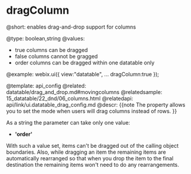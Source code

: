 dragColumn
=============


@short: enables drag-and-drop support for columns
	

@type: boolean,string
@values:
- true	columns can be dragged
- false		columns cannot be gragged
- order		columns can be dragged within one datatable only

@example:
webix.ui({
	view:"datatable",
    ...
    dragColumn:true
});

@template:	api_config
@related:
	datatable/drag_and_drop.md#movingcolumns
@relatedsample:
	15_datatable/22_dnd/06_columns.html
@relatedapi:
	api/link/ui.datatable_drag_config.md
@descr:
{{note
The property allows you to set the mode when users will drag columns instead of rows.
}}

As a string the parameter can take only one value:

 - **'order'** 
 
With such a value set, items can't be dragged out of the calling object boundaries.
Also, while dragging an item the remaining items are automatically rearranged so that when you drop the item to the final destination the remaining items won't need to do any rearrangements.